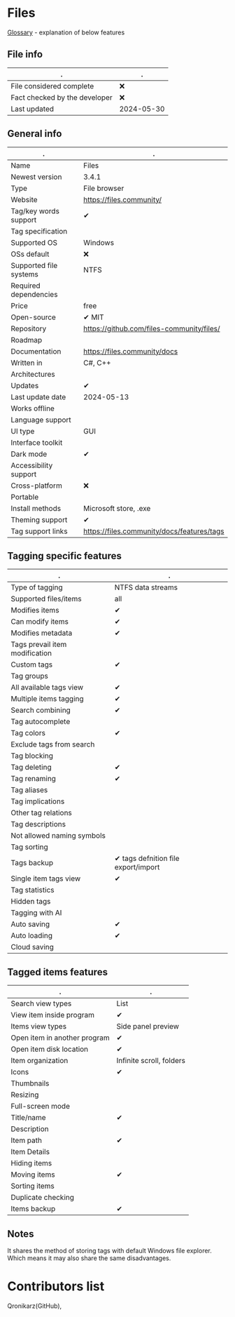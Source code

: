 # Files
[Glossary](glossary.md) - explanation of below features

## File info
. | . |
---|---
File considered complete | ❌
Fact checked by the developer | ❌
Last updated | 2024-05-30

## General info
. | . |
---|---
Name | Files
Newest version | 3.4.1
Type | File browser
Website | https://files.community/
Tag/key words support | ✔
Tag specification | 
Supported OS | Windows
OSs default | ❌
Supported file systems | NTFS
Required dependencies | 
Price | free
Open-source | ✔ MIT
Repository | https://github.com/files-community/files/
Roadmap | 
Documentation | https://files.community/docs
Written in | C#, C++
Architectures | 
Updates | ✔
Last update date | 2024-05-13
Works offline | 
Language support | 
UI type | GUI
Interface toolkit | 
Dark mode | ✔
Accessibility support | 
Cross-platform | ❌
Portable | 
Install methods | Microsoft store, .exe
Theming support | ✔
Tag support links | https://files.community/docs/features/tags

## Tagging specific features
. | . |
---|---
Type of tagging | NTFS data streams
Supported files/items | all
Modifies items | ✔
Can modify items | ✔
Modifies metadata | ✔
Tags prevail item modification | 
Custom tags | ✔
Tag groups | 
All available tags view | ✔
Multiple items tagging | ✔
Search combining | ✔
Tag autocomplete | 
Tag colors | ✔
Exclude tags from search | 
Tag blocking | 
Tag deleting | ✔
Tag renaming | ✔
Tag aliases | 
Tag implications | 
Other tag relations | 
Tag descriptions | 
Not allowed naming symbols | 
Tag sorting | 
Tags backup | ✔ tags defnition file export/import
Single item tags view | ✔
Tag statistics | 
Hidden tags | 
Tagging with AI | 
Auto saving | ✔
Auto loading | ✔
Cloud saving | 

## Tagged items features
. | . |
---|---
Search view types | List
View item inside program | ✔
Items view types | Side panel preview
Open item in another program | ✔
Open item disk location | ✔
Item organization | Infinite scroll, folders
Icons | ✔
Thumbnails | 
Resizing | 
Full-screen mode | 
Title/name | ✔
Description |
Item path | ✔
Item Details | 
Hiding items | 
Moving items | ✔
Sorting items | 
Duplicate checking | 
Items backup | ✔

## Notes
It shares the method of storing tags with default Windows file explorer. Which means it may also share the same disadvantages.

# Contributors list
Qronikarz(GitHub), 
